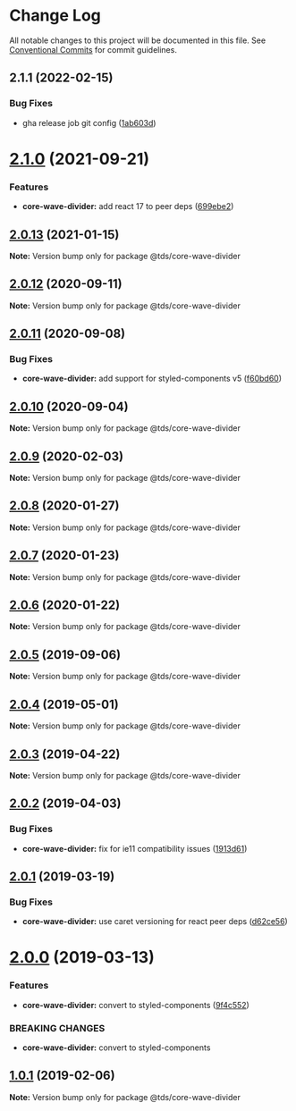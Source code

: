 # Change Log

All notable changes to this project will be documented in this file.
See [Conventional Commits](https://conventionalcommits.org) for commit guidelines.

## 2.1.1 (2022-02-15)


### Bug Fixes

* gha release job git config ([1ab603d](https://github.com/telusdigital/tds/commit/1ab603d68c36219b0711fc353bc2515b64712ca9))





# [2.1.0](https://github.com/telusdigital/tds/compare/@tds/core-wave-divider@2.0.13...@tds/core-wave-divider@2.1.0) (2021-09-21)


### Features

* **core-wave-divider:** add react 17 to peer deps ([699ebe2](https://github.com/telusdigital/tds/commit/699ebe20fdfb1912b944ab713c5e72986e6aa403))





## [2.0.13](https://github.com/telusdigital/tds/compare/@tds/core-wave-divider@2.0.12...@tds/core-wave-divider@2.0.13) (2021-01-15)

**Note:** Version bump only for package @tds/core-wave-divider





## [2.0.12](https://github.com/telusdigital/tds/compare/@tds/core-wave-divider@2.0.11...@tds/core-wave-divider@2.0.12) (2020-09-11)

**Note:** Version bump only for package @tds/core-wave-divider





## [2.0.11](https://github.com/telusdigital/tds/compare/@tds/core-wave-divider@2.0.10...@tds/core-wave-divider@2.0.11) (2020-09-08)


### Bug Fixes

* **core-wave-divider:** add support for styled-components v5 ([f60bd60](https://github.com/telusdigital/tds/commit/f60bd60b88498312c7b0d31d52edb31161fa9a03))





## [2.0.10](https://github.com/telusdigital/tds/compare/@tds/core-wave-divider@2.0.9...@tds/core-wave-divider@2.0.10) (2020-09-04)

**Note:** Version bump only for package @tds/core-wave-divider





## [2.0.9](https://github.com/telusdigital/tds/compare/@tds/core-wave-divider@2.0.8...@tds/core-wave-divider@2.0.9) (2020-02-03)

**Note:** Version bump only for package @tds/core-wave-divider





## [2.0.8](https://github.com/telusdigital/tds/compare/@tds/core-wave-divider@2.0.7...@tds/core-wave-divider@2.0.8) (2020-01-27)

**Note:** Version bump only for package @tds/core-wave-divider





## [2.0.7](https://github.com/telusdigital/tds/compare/@tds/core-wave-divider@2.0.6...@tds/core-wave-divider@2.0.7) (2020-01-23)

**Note:** Version bump only for package @tds/core-wave-divider





## [2.0.6](https://github.com/telusdigital/tds/compare/@tds/core-wave-divider@2.0.5...@tds/core-wave-divider@2.0.6) (2020-01-22)

**Note:** Version bump only for package @tds/core-wave-divider





## [2.0.5](https://github.com/telusdigital/tds/compare/@tds/core-wave-divider@2.0.4...@tds/core-wave-divider@2.0.5) (2019-09-06)

**Note:** Version bump only for package @tds/core-wave-divider





## [2.0.4](https://github.com/telusdigital/tds/compare/@tds/core-wave-divider@2.0.3...@tds/core-wave-divider@2.0.4) (2019-05-01)

**Note:** Version bump only for package @tds/core-wave-divider





## [2.0.3](https://github.com/telusdigital/tds/compare/@tds/core-wave-divider@2.0.2...@tds/core-wave-divider@2.0.3) (2019-04-22)

**Note:** Version bump only for package @tds/core-wave-divider





## [2.0.2](https://github.com/telusdigital/tds/compare/@tds/core-wave-divider@2.0.1...@tds/core-wave-divider@2.0.2) (2019-04-03)


### Bug Fixes

* **core-wave-divider:** fix for ie11 compatibility issues ([1913d61](https://github.com/telusdigital/tds/commit/1913d61))





## [2.0.1](https://github.com/telusdigital/tds/compare/@tds/core-wave-divider@2.0.0...@tds/core-wave-divider@2.0.1) (2019-03-19)


### Bug Fixes

* **core-wave-divider:** use caret versioning for react peer deps ([d62ce56](https://github.com/telusdigital/tds/commit/d62ce56))





# [2.0.0](https://github.com/telusdigital/tds/compare/@tds/core-wave-divider@1.0.1...@tds/core-wave-divider@2.0.0) (2019-03-13)


### Features

* **core-wave-divider:** convert to styled-components ([9f4c552](https://github.com/telusdigital/tds/commit/9f4c552))


### BREAKING CHANGES

* **core-wave-divider:** convert to styled-components





## [1.0.1](https://github.com/telusdigital/tds/compare/@tds/core-wave-divider@1.0.0...@tds/core-wave-divider@1.0.1) (2019-02-06)

**Note:** Version bump only for package @tds/core-wave-divider
